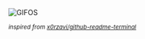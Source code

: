 <div align="justify">
<picture>
    <source media="(prefers-color-scheme: dark)" srcset="https://i.ibb.co/xMTQH5q/output-gif.gif">
    <source media="(prefers-color-scheme: light)" srcset="https://i.ibb.co/xMTQH5q/output-gif.gif">
    <img alt="GIFOS" src="https://i.ibb.co/xMTQH5q/output-gif.gif">
</picture>

<sub><i>inspired from [x0rzavi/github-readme-terminal](https://github.com/x0rzavi/github-readme-terminal)</i></sub>

</div>

<!-- Image deletion URL: https://ibb.co/CnGF20K/fb0ce513a06140aedaf8a39322ff373a -->